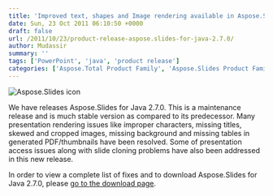```yaml
---
title: 'Improved text, shapes and Image rendering available in Aspose.Slides for Java 2.7.0'
date: Sun, 23 Oct 2011 06:10:50 +0000
draft: false
url: /2011/10/23/product-release-aspose.slides-for-java-2.7.0/
author: Mudassir
summary: ''
tags: ['PowerPoint', 'java', 'product release']
categories: ['Aspose.Total Product Family', 'Aspose.Slides Product Family']
---
```


![Aspose.Slides icon][1]

We have releases Aspose.Slides for Java 2.7.0. This is a maintenance release and is much stable version as compared to its predecessor. Many presentation rendering issues like improper characters, missing titles, skewed and cropped images, missing background and missing tables in generated PDF/thumbnails have been resolved. Some of presentation access issues along with slide cloning problems have also been addressed in this new release.

In order to view a complete list of fixes and to download Aspose.Slides for Java 2.7.0, please [go to the download page][2].




[1]: http://www.aspose.com/Images/aspose.slides-logo2.jpg
[2]: https://blog.aspose.com/





